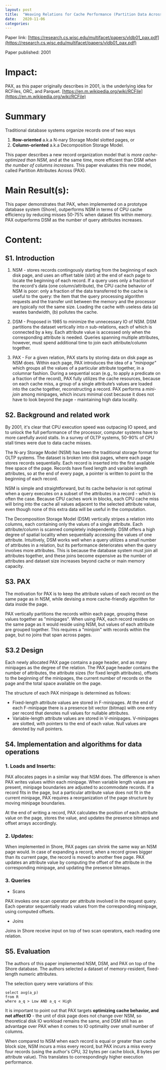 ```yaml
---
layout: post
title:  "Weaving Relations for Cache Performance (Partition Data Across - PAX) - reading notes"
date:   2020-11-06
categories:
---
```


Paper link: [https://research.cs.wisc.edu/multifacet/papers/vldb01_pax.pdf](https://research.cs.wisc.edu/multifacet/papers/vldb01_pax.pdf)

Paper published: 2001

# Impact:

PAX, as this paper originally describes in 2001, is the underlying idea for RCFiles, ORC, and Parquet. [https://en.m.wikipedia.org/wiki/RCFile](https://en.m.wikipedia.org/wiki/RCFile)


# Summary

Traditional database systems organize records one of two ways

1. **Row-oriented** a.k.a N-nary Storage Model slotted pages, or
2. **Column-oriented** a.k.a Decomposition Storage Model. 

This paper describes a new record organization model that is *more cache-optimized than NSM*, and at the same time, more efficient than DSM *when the number of columns increases*. This paper evaluates this new model, called Partition Attributes Across (PAX).


# Main Result(s):

This paper demonstrates that PAX, when implemented on a prototype database system (Shore), outperforms NSM in terms of CPU cache efficiency by reducing misses 50-75% when dataset fits within memory. PAX outperforms DSM as the number of query attributes increases.



# Content:

## S1. Introduction

1. NSM - stores records contingously starting from the beginning of each disk page, and uses an offset table (slot) at the end of each page to locate the beginning of each record. If a query uses only a fraction of the record's data (one column/attribute), the CPU cache behavior of NSM is poor: only a fraction of the data transferred to the cache is useful to the query: the item that the query processing algorithm requests and the transfer unit between the memory and the processor are typically not the same size. Loading the cache with useless data (a) wastes bandwidth, (b) pollutes the cache.
  
2. DSM - Proposed in 1985 to minimize the unnecessary IO of NSM. DSM partitions the dataset vertically into *n* sub-relations, each of which is connected by a key. Each attribute value is accessed only when the corresponding attribute is needed. Queries spanning multiple attributes, however, must spend additional time to join each attribute/column together.

3. PAX - For a given relation, PAX starts by storing data on disk page as NSM does. Within each page, PAX introduces the idea of a *"minipage"* which groups all the values of a particular attribute together, in a columnar fashion. During a sequential scan (e.g., to apply a predicate on a fraction of the record), PAX fully utilizes the cache resources, because on each cache miss, a group of a single attribute’s values are loaded into the cache together, reconstructing a record. PAX performs a *mini-join* among minipages, which incurs minimal cost because it does not have to look beyond the page - maintaining high data locality.

## S2. Background and related work

By 2001, it's clear that CPU execution speed was outpacing IO speed, and to unlock the full performance of the processor, computer systems have to more carefully avoid stalls. In a survey of OLTP systems, 50-90% of CPU stall times were due to data cache misses.

The N-ary Storage Model (NSM) has been the traditional storage format for OLTP systems. The dataset is broken into disk pages, where each page stores records sequentially. Each record is inserted into the first available free space of the page. Records have fixed length and variable length attributes, so at the end of every page, a pointer is written to point to the beginning of each record.

NSM is simple and straightforward, but its cache behavior is not optimal when a query executes on a subset of the attributes in a record - which is often the case. Because CPU caches work in blocks, each CPU cache miss will bring into the cache all values adjacent to the selected attribute value, even though none of this extra data will be useful in the computation.

The Decomposition Storage Model (DSM) vertically stripes a relation into columns, each containing only the values of a single attribute. Each attribute/column is scanned completely independently. DSM offers a high degree of spatial locality when sequentially accessing the values of one attribute. Intuitively, DSM works well when a query utilizes a small number of attributes in a relation, but its performance deteriorates when the query involves more attributes. This is because the database system must join all attributes together, and these joins become expensive as the number of attributes and dataset size increases beyond cache or main memory capacity.

## S3. PAX

The motivation for PAX is to keep the attribute values of each record on the same page as in NSM, while devising a more cache-friendly algorithm for data inside the page.

PAX vertically partitions the records within each page, grouping these values together as "minipages". When using PAX, each record resides on the same page as it would reside using NSM, but values of each attribute are grouped together. This requires a "minijoin" with records within the page, but no joins that span across pages.

## S3.2 Design

Each newly allocated PAX page contains a page header, and as many minipages as the degree of the relation. The PAX page header contains the number of attributes, the attribute sizes (for fixed length attributes), offsets to the beginning of the minipages, the current number of records on the page and the total space available on the page.

The structure of each PAX minipage is determined as follows:
  
  - Fixed-length attribute values are stored in F-minipages. At the end of each F-minipage there is a presence bit vector (bitmap) with one entry per record that denotes null values for nullable attributes.
  - Variable-length attribute values are stored in V-minipages. V-minipages are slotted, with pointers to the end of each value. Null values are denoted by null pointers.

## S4. Implementation and algorithms for data operations

### 1. Loads and Inserts:

PAX allocates pages in a similar way that NSM does. The difference is when PAX writes values within each minipage. When variable length values are present, minipage boundaries are adjusted to accommodate records. If a record fits in the page, but a particular attribute value does not fit in the current minipage, PAX requires a reorganization of the page structure by moving minipage boundaries.

At the end of writing a record, PAX calculates the position of each attribute value on the page, stores the value, and updates the presence bitmaps and offset arrays accordingly.

### 2. Updates:

When implemented in Shore, PAX pages can shrink the same way an NSM page would. In case of expanding a record, when a record grows bigger than its current page, the record is moved to another free page. PAX updates an attribute value by computing the offset of the attribute in the corresponding minipage, and updating the presence bitmaps.

### 3. Queries

- Scans

PAX invokes one scan operator per attribute involved in the request query. Each operator sequentially reads values from the corresponding minipage, using computed offsets.

- Joins

Joins in Shore receive input on top of two scan operators, each reading one relation.

## S5. Evaluation

The authors of this paper implemented NSM, DSM, and PAX on top of the Shore database. The authors selected a dataset of memory-resident, fixed-length numeric attributes.

The selection query were variations of this:

```
select avg(a_p)
from R
where a_q > Low AND a_q < High
```

It is important to point out that PAX targets **optimizing cache behavior, and not affect IO** - the unit of disk page does not change over NSM, so theoretical disk IO workload remains the same, and DSM still has an advantage over PAX when it comes to IO optimality over small number of columns.

When compared to NSM when each record is equal or greater than cache block size, NSM incurs a miss every record, but PAX incurs a miss every four records (using the author's CPU, 32 bytes per cache block, 8 bytes per attribute value). This translates to correspondingly higher execution performance.


